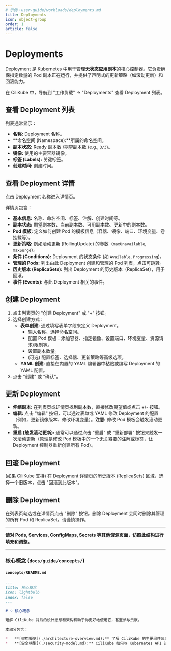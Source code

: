 ```yaml
---
# 示例：user-guide/workloads/deployments.md
title: Deployments
icon: object-group
order: 1
article: false
---
```


# <Icon icon="object-group" /> Deployments

Deployment 是 Kubernetes 中用于管理**无状态应用副本**的核心控制器。它负责确保指定数量的 Pod 副本正在运行，并提供了声明式的更新策略（如滚动更新）和回滚能力。

在 CiliKube 中，导航到 "工作负载" -> "Deployments" 查看 Deployment 列表。

## 查看 Deployment 列表

<!-- ![Deployment 列表页面截图](placeholder.png) -->

列表通常显示：

*   **名称:** Deployment 名称。
*   **命名空间 (Namespace):**所属的命名空间。
*   **副本状态:** Ready 副本数 /期望副本数 (e.g., `3/3`)。
*   **镜像:** 使用的主要容器镜像。
*   **标签 (Labels):** 关键标签。
*   **创建时间:** 创建时间。

## 查看 Deployment 详情

点击 Deployment 名称进入详情页。

<!-- ![Deployment 详情页面截图](placeholder.png) -->

详情页包含：

*   **基本信息:** 名称、命名空间、标签、注解、创建时间等。
*   **副本状态:** 期望副本数、当前副本数、可用副本数、更新中的副本数。
*   **Pod 模板:** 定义如何创建 Pod 的模板信息（容器、镜像、端口、环境变量、卷挂载等）。
*   **更新策略:** 例如滚动更新 (RollingUpdate) 的参数（`maxUnavailable`, `maxSurge`）。
*   **条件 (Conditions):** Deployment 的状态条件 (如 `Available`, `Progressing`)。
*   **管理的 Pods:** 列出由此 Deployment 创建和管理的 Pod 列表，点击可跳转。
*   **历史版本 (ReplicaSets):** 列出 Deployment 的历史版本（ReplicaSet），用于回滚。
*   **事件 (Events):** 与此 Deployment 相关的事件。

## 创建 Deployment

1.  点击列表页的 "创建 Deployment" 或 "+" 按钮。
2.  选择创建方式：
    *   **表单创建:** 通过填写表单字段来定义 Deployment。
        *   输入名称、选择命名空间。
        *   配置 Pod 模板：添加容器、指定镜像、设置端口、环境变量、资源请求/限制等。
        *   设置副本数量。
        *   (可选) 配置标签、选择器、更新策略等高级选项。
        <!-- ![创建 Deployment 表单截图](placeholder.png) -->
    *   **YAML 创建:** 直接在内置的 YAML 编辑器中粘贴或编写 Deployment 的 YAML 配置。
        <!-- ![创建 Deployment YAML 编辑器截图](placeholder.png) -->
3.  点击 "创建" 或 "确认"。

## 更新 Deployment

*   **伸缩副本:** 在列表页或详情页找到副本数，直接修改期望值或点击 +/- 按钮。
    <!-- ![伸缩 Deployment 截图](placeholder.png) -->
*   **编辑:** 点击 "编辑" 按钮，可以通过表单或 YAML 修改 Deployment 的配置（例如，更新镜像版本、修改环境变量）。**注意:** 修改 Pod 模板会触发滚动更新。
*   **重启 (触发滚动更新):** 通常可以通过点击 "重启" 或 "重新部署" 按钮来触发一次滚动更新（原理是修改 Pod 模板中的一个无关紧要的注解或标签，让 Deployment 控制器重新创建所有 Pod）。
    <!-- ![重启 Deployment 按钮截图](placeholder.png) -->

## 回滚 Deployment

(如果 CiliKube 支持) 在 Deployment 详情页的历史版本 (ReplicaSets) 区域，选择一个旧版本，点击 "回滚到此版本"。

## 删除 Deployment

在列表页勾选或在详情页点击 "删除" 按钮。删除 Deployment 会同时删除其管理的所有 Pod 和 ReplicaSet。请谨慎操作。

---

**请对 Pods, Services, ConfigMaps, Secrets 等其他资源页面，仿照此结构进行填充和调整。**

---

### 核心概念 (`docs/guide/concepts/`)

#### `concepts/README.md`

```markdown
---
title: 核心概念
icon: lightbulb
index: false
---

# 💡 核心概念

理解 CiliKube 背后的设计思想和架构有助于你更好地使用它，甚至参与贡献。

本部分包含：

*   **[架构概览](./architecture-overview.md):** 了解 CiliKube 的主要组件及其交互方式。
*   **[安全模型](./security-model.md):** CiliKube 如何与 Kubernetes API 进行认证和授权。